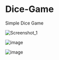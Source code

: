 # Dice-Game
Simple Dice Game

![Screenshot_1](https://github.com/user-attachments/assets/995d3692-f97f-478c-bd0d-a7d4b3253adc)

![image](https://github.com/user-attachments/assets/35bb0f2e-e166-47ed-980a-ccdf2b6b8072)

![image](https://github.com/user-attachments/assets/e41ecea1-0cd9-4ab0-b90b-4aa0f236241f)

